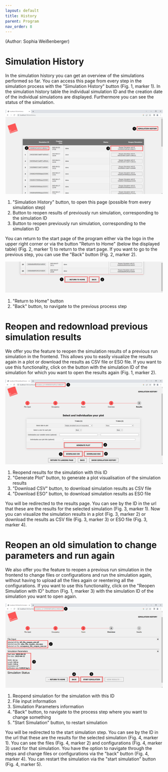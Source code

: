 ```yaml
---
layout: default
title: History
parent: Program
nav_order: 8
---
```

(Author: Sophia Weißenberger) 
# Simulation History

In the simulation history you can get an overview of the simulations performed so far. You can access this page from every step in the simulation process with the "Simulation History" button (Fig. 1, marker 1). In the simulation history table the individual simulation ID and the creation date of the individual simulations are displayed. Furthermore you can see the status of the simulation.

![Figg. 1](images/SimHist1Marker.PNG)

1. "Simulation History" button, to open this page (possible from every simulation step)
2. Button to reopen results of previously run simulation, corresponding to the simulation ID
3. Button to reopen previously run simulation, corresponding to the simulation ID

You can return to the start page of the program either via the logo in the upper right corner or via the button "Return to Home" (below the displayed table) (Fig. 2, marker 1) to return to the start page. If you want to go to the previous step, you can use the "Back" button (Fig. 2, marker 2).

![Figg. 2](images/SimHist2Marker.PNG)

1. "Return to Home" button
2. "Back" button, to navigate to the previous process step
   
# Reopen and redownload previous simulation results

We offer you the feature to reopen the simulation results of a previous run simulation in the frontend. This allows you to easily visualize the results again in a plot or download the results as CSV file or ESO file. If you want to use this functionality, click on the button with the simulation ID of the simulation for which you want to open the results again (Fig. 1, marker 2).

![Figg. 3](images/SimHist3Marker.PNG)

1. Reopend results for the simulation with this ID
2. "Generate Plot" button, to generate a plot visualisation of the simulation results
3. "Download CSV" button, to download simulation results as CSV file 
4. "Download ESO" button, to download simulation results as ESO file 

You will be redirected to the results page. You can see by the ID in the url that these are the results for the selected simulation (Fig. 3, marker 1). Now you can visualize the simulation results in a plot (Fig. 3, marker 2) or download the results as CSV file (Fig. 3, marker 3) or ESO file (Fig. 3, marker 4). 

# Reopen an old simulation to change parameters and run again

We also offer you the feature to reopen a previous run simulation in the frontend to change files or configurations and run the simulation again, without having to upload all the files again or reentering all the configurations. If you want to use this functionality, click on the "Reopen Simulation with ID" button (Fig. 1, marker 3) with the simulation ID of the simulation you want to open again.

![Figg. 4](images/SimHist4Marker.PNG)

1. Reopend simulation for the simulation with this ID
2. File input information
3. Simulation Parameters information
4. "Back" button, to navigate to the process step where you want to change something
5. "Start Simulation" button, to restart simulation

You will be redirected to the start simulation step. You can see by the ID in the url that these are the results for the selected simulation (Fig. 4, marker 1). You can see the files (Fig. 4, marker 2) and configurations (Fig. 4, marker 3) used for that simulation. You have the option to navigate through the steps and change files or configurations via the "back" button (Fig. 4, marker 4). You can restart the simulation via the "start simulation" button (Fig. 4, marker 5).

